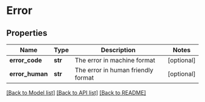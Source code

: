 # Error

## Properties
Name | Type | Description | Notes
------------ | ------------- | ------------- | -------------
**error_code** | **str** | The error in machine format | [optional] 
**error_human** | **str** | The error in human friendly format | [optional] 

[[Back to Model list]](../README.md#documentation-for-models) [[Back to API list]](../README.md#documentation-for-api-endpoints) [[Back to README]](../README.md)

